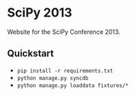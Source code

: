 # SciPy 2013

Website for the SciPy Conference 2013.

## Quickstart

- `pip install -r requirements.txt`
- `python manage.py syncdb`
- `python manage.py loaddata fixtures/*`
